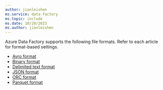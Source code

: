 ```yaml
---
author: jianleishen
ms.service: data-factory
ms.topic: include
ms.date: 10/20/2023
ms.author: jianleishen
---
```

<!--
    Common for all ADF file-based connectors
-->

Azure Data Factory supports the following file formats. Refer to each article for format-based settings.

- [Avro format](../format-avro.md)
- [Binary format](../format-binary.md)
- [Delimited text format](../format-delimited-text.md)
- [JSON format](../format-json.md)
- [ORC format](../format-orc.md)
- [Parquet format](../format-parquet.md)
